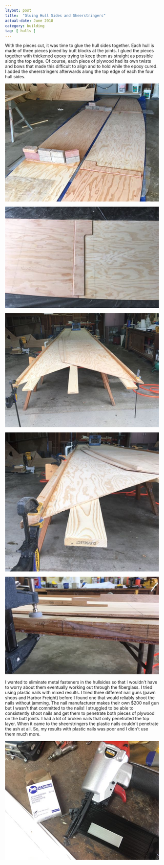 ```yaml
---
layout: post
title:  "Gluing Hull Sides and Sheerstringers"
actual-date: June 2018
category: building
tag: [ hulls ]
---
```


 With the pieces cut, it was time to glue the hull sides together. Each hull is made of three pieces joined by butt blocks at the joints. I glued the pieces together with thickened epoxy trying to keep them as straight as possible along the top edge. Of course, each piece of plywood had its own twists and bows that made this difficult to align and to hold while the epoxy cured. I added the sheerstringers afterwards along the top edge of each the four hull sides.

![Gluing Hullsides](/assets/images/hullsides-gluing.jpg)

![Butt Block](/assets/images/hullsides-butt-block.jpg)

![Butt Block](/assets/images/hullsides-stringers1.jpg)

![Butt Block](/assets/images/hullsides-stringers2.jpg)

![Butt Block](/assets/images/hullsides-scarf.jpg)

I wanted to eliminate metal fasteners in the hullsides so that I wouldn't have to worry about them eventually working out through the fiberglass. I tried using plastic nails with mixed results. I tried three different nail guns (pawn shops and Harbor Freight) before I found one that would reliably shoot the nails without jamming. The nail manufacturer makes their own $200 nail gun but I wasn't that committed to the nails! I struggled to be able to consistently shoot nails and get them to penetrate both pieces of plywood on the butt joints. I had a lot of broken nails that only penetrated the top layer. When it came to the sheerstringers the plastic nails couldn't penetrate the ash at all. So, my results with plastic nails was poor and I didn't use them much more.

![Plastic Nails](/assets/images/hullsides-plastic.jpg)

